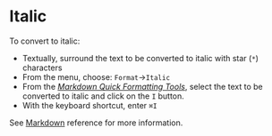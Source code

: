 
# Italic

To convert to italic:

- Textually, surround the text to be converted to italic with star (`*`) characters
- From the menu, choose: `Format`→`Italic`
- From the [_Markdown Quick Formatting Tools_](../common#markdownQuickFormattingTools), select the text to be converted to italic and click on the `I` button.
- With the keyboard shortcut, enter `⌘I`

See  [Markdown](../markdown#mdEmphasis) reference for more information. 
